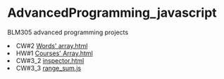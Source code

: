 # AdvancedProgramming_javascript
BLM305 advanced programming projects 


<li>
CW#2
<a href= "https://alaamarawi.github.io/AdvancedProgramming_javascript/Words'%20array.html">Words' array.html </a>
</li>
<li>
HW#1
<a href= "https://alaamarawi.github.io/AdvancedProgramming_javascript/Courses'%20Array.html">Courses' Array.html </a>
</li>
<li>
CW#3_2
<a href= "https://alaamarawi.github.io/AdvancedProgramming_javascript/CW3/2/inspector.html">inspector.html </a>
</li>
<li>
CW#3_3
<a href= "https://alaamarawi.github.io/AdvancedProgramming_javascript/CW3/3/range_sum.js">range_sum.js </a>
</li>


